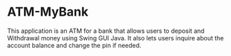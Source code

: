 # ATM-MyBank
This application is an ATM for a bank that allows users to deposit and Withdrawal money using Swing GUI Java.
It also lets users inquire about the account balance and change the pin if needed.
